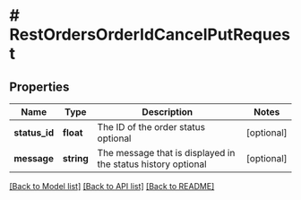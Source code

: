 # # RestOrdersOrderIdCancelPutRequest

## Properties

Name | Type | Description | Notes
------------ | ------------- | ------------- | -------------
**status_id** | **float** | The ID of the order status optional | [optional]
**message** | **string** | The message that is displayed in the status history optional | [optional]

[[Back to Model list]](../../README.md#models) [[Back to API list]](../../README.md#endpoints) [[Back to README]](../../README.md)
